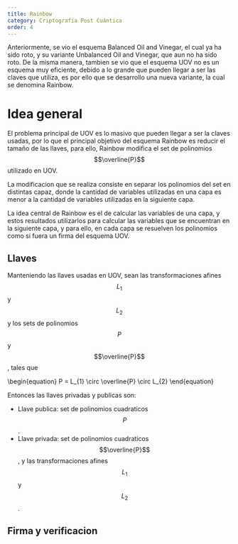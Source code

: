 ```yaml
---
title: Rainbow
category: Criptografía Post Cuántica
order: 4
---
```


Anteriormente, se vio el esquema Balanced Oil and Vinegar, el cual ya ha sido roto, y su variante Unbalanced Oil and Vinegar, que aun no ha sido roto. De la misma manera, tambien se vio que el esquema UOV no es un esquema muy eficiente, debido a lo grande que pueden llegar a ser las claves que utiliza, es por ello que se desarrollo una nueva variante, la cual se denomina Rainbow.

# Idea general

El problema principal de UOV es lo masivo que pueden llegar a ser la claves usadas, por lo que el principal objetivo del esquema Rainbow es reducir el tamaño de las llaves, para ello, Rainbow modifica el set de polinomios $$\overline{P}$$ utilizado en UOV.

La modificacion que se realiza consiste en separar los polinomios del set en distintas capaz, donde la cantidad de variables utilizadas en una capa es menor a la cantidad de variables utilizadas en la siguiente capa.

La idea central de Rainbow es el de calcular las variables de una capa, y estos resultados utilizarlos para calcular las variables que se encuentran en la siguiente capa, y para ello, en cada capa se resuelven los polinomios como si fuera un firma del esquema UOV.

## Llaves

Manteniendo las llaves usadas en UOV, sean las transformaciones afines $$L_{1}$$ y $$L_{2}$$ y los sets de polinomios $$P$$ y $$\overline{P}$$, tales que

\begin{equation}
	P = L_{1} \circ \overline{P} \circ L_{2}
\end{equation}

Entonces las llaves privadas y publicas son:

 - Llave publica: set de polinomios cuadraticos $$P$$.
 - Llave privada: set de polinomios cuadraticos $$\overline{P}$$, y las transformaciones afines $$L_{1}$$ y $$L_{2}$$.

## Firma y verificacion

